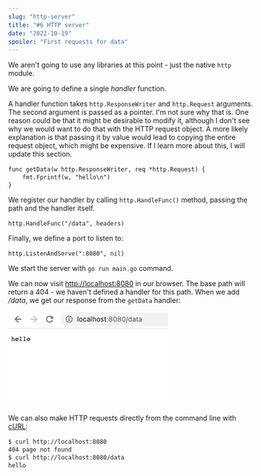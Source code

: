 ```yaml
---
slug: "http-server"
title: "#6 HTTP server"
date: "2022-10-19"
spoiler: "First requests for data"
---
```

We aren't going to use any libraries at this point - just the native ```http``` module.

We are going to define a single *handler* function.

A handler function takes ```http.ResponseWriter``` and ```http.Request``` arguments. The second argument is passed as a pointer. I'm not sure why that is. One reason could be that it might be desirable to modify it, although I don't see why we would want to do that with the HTTP request object. A more likely explanation is that passing it by value would lead to copying the entire request object, which might be expensive. If I learn more about this, I will update this section.

```
func getData(w http.ResponseWriter, req *http.Request) {
	fmt.Fprintf(w, "hello\n")
}
```

We register our handler by calling ```http.HandleFunc()``` method, passing the path and the handler itself.

```
http.HandleFunc("/data", headers)
```

Finally, we define a port to listen to:
```
http.ListenAndServe(":8080", nil)
```

We start the server with ```go run main.go``` command.

We can now visit [http://localhost:8080](http://localhost:8080) in our browser. The base path will return a 404 - we haven't defined a handler for this path. When we add */data*, we get our response from the ```getData``` handler:

![Digital Ocean server](./img-1.png)

We can also make HTTP requests directly from the command line with [cURL](https://curl.se/):
```
$ curl http://localhost:8080
404 page not found
$ curl http://localhost:8080/data
hello
```
